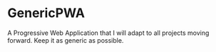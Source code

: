 # GenericPWA
A Progressive Web Application that I will adapt to all projects moving forward. Keep it as generic as possible.
